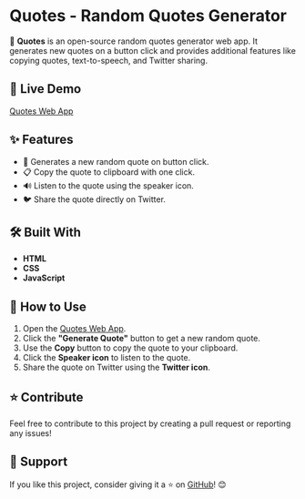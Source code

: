 # Quotes - Random Quotes Generator

🚀 **Quotes** is an open-source random quotes generator web app. It generates new quotes on a button click and provides additional features like copying quotes, text-to-speech, and Twitter sharing.

## 🔗 Live Demo

[Quotes Web App](https://quotedose.netlify.app/)

## ✨ Features

- 🎲 Generates a new random quote on button click.
- 📋 Copy the quote to clipboard with one click.
- 🔊 Listen to the quote using the speaker icon.
- 🐦 Share the quote directly on Twitter.

## 🛠️ Built With

- **HTML**
- **CSS**
- **JavaScript**

## 📌 How to Use

1. Open the [Quotes Web App](https://quotedose.netlify.app/).
2. Click the **"Generate Quote"** button to get a new random quote.
3. Use the **Copy** button to copy the quote to your clipboard.
4. Click the **Speaker icon** to listen to the quote.
5. Share the quote on Twitter using the **Twitter icon**.

## ⭐ Contribute

Feel free to contribute to this project by creating a pull request or reporting any issues!

## 🙌 Support

If you like this project, consider giving it a ⭐ on [GitHub](https://github.com/mzohaib-dev/quotes-generator.git)! 😊
